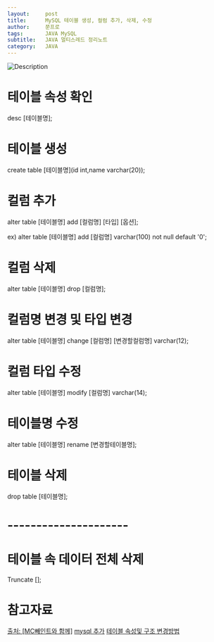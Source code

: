 ```yaml
---
layout:     post
title:      MySQL 테이블 생성, 컬럼 추가, 삭제, 수정
author:     쭌프로
tags:       JAVA MySQL
subtitle:   JAVA 멀티스레드 정리노트
category:   JAVA
---
```


<!-- Start Writing Below in Markdown -->

![Description](https://alalstjr.github.io/jjunpro.github.io/img/java_bg.png)

# 테이블 속성 확인

desc [테이블명];

# 테이블 생성

create table [테이블명](id int,name varchar(20));

# 컬럼 추가

alter table [테이블명] add [컬럼명] [타입] [옵션]; 

ex) alter table [테이블명] add [컬럼명] varchar(100) not null default '0'; 

# 컬럼 삭제

alter table [테이블명] drop [컬럼명];

# 컬럼명 변경 및 타입 변경

alter table [테이블명] change [컬럼명] [변경할컬럼명] varchar(12);

# 컬럼 타입 수정

alter table [테이블명] modify [컬럼명] varchar(14);

# 테이블명 수정

alter table [테이블명] rename [변경할테이블명];

# 테이블 삭제

drop table [테이블명];

# ---------------------

# 테이블 속 데이터 전체 삭제

Truncate [];

# 참고자료

<a href="https://mcpaint.tistory.com/194">출처: [MC빼인트와 함께]</a>
<a href="https://yonoo88.tistory.com/41">mysql 추가</a>
<a href="http://wego21.com/bbs/board.php?bo_table=mysql&wr_id=2">테이블 속성및 구조 변경방법</a>
